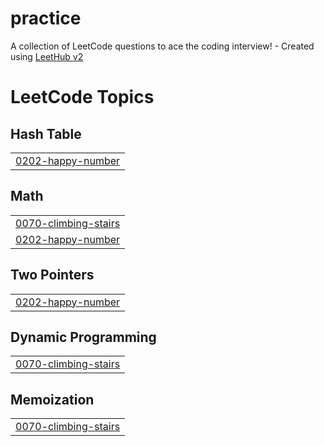# practice
A collection of LeetCode questions to ace the coding interview! - Created using [LeetHub v2](https://github.com/arunbhardwaj/LeetHub-2.0)

<!---LeetCode Topics Start-->
# LeetCode Topics
## Hash Table
|  |
| ------- |
| [0202-happy-number](https://github.com/sivaraja2004-ui/practice/tree/master/0202-happy-number) |
## Math
|  |
| ------- |
| [0070-climbing-stairs](https://github.com/sivaraja2004-ui/practice/tree/master/0070-climbing-stairs) |
| [0202-happy-number](https://github.com/sivaraja2004-ui/practice/tree/master/0202-happy-number) |
## Two Pointers
|  |
| ------- |
| [0202-happy-number](https://github.com/sivaraja2004-ui/practice/tree/master/0202-happy-number) |
## Dynamic Programming
|  |
| ------- |
| [0070-climbing-stairs](https://github.com/sivaraja2004-ui/practice/tree/master/0070-climbing-stairs) |
## Memoization
|  |
| ------- |
| [0070-climbing-stairs](https://github.com/sivaraja2004-ui/practice/tree/master/0070-climbing-stairs) |
<!---LeetCode Topics End-->